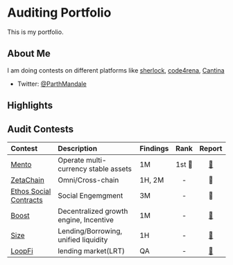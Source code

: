 
# Auditing Portfolio

This is my portfolio.

## About Me

I am doing contests on different platforms like [sherlock](https://www.sherlock.xyz/), [code4rena](https://code4rena.com/), [Cantina](https://cantina.xyz/)

- Twitter: [@ParthMandale](https://twitter.com/ParthMandale)

## Highlights

## Audit Contests

| Contest                                                           | Description               | Findings   | Rank |                         Report                         |
| :---------------------------------------------------------------- | :------------------------ | :--------- | :--: | :----------------------------------------------------: |
| [Mento](https://audits.sherlock.xyz/contests/187)                 | Operate multi-currency stable assets | 1M | 1st 🥇  | [📄](https://audits.sherlock.xyz/contests/187/report)  |
| [ZetaChain](https://cantina.xyz/competitions/80a33cf0-ad69-4163-a269-d27756aacb5e) | Omni/Cross-chain   | 1H, 2M | - | 📄 |
| [Ethos Social Contracts](https://audits.sherlock.xyz/contests/)   | Social Engemgment   | 3M | - | 📄 |
| [Boost](https://audits.sherlock.xyz/contests/426)             | Decentralized growth engine, Incentive  | 1M  | - | [📄](https://audits.sherlock.xyz/contests/426/report)  |
| [Size](https://code4rena.com/audits/2024-06-size)                   | Lending/Borrowing, unified liquidity | 1H | - | [📄](https://code4rena.com/reports/2024-06-size)  |
| [LoopFi](https://code4rena.com/audits/2024-06-size)           |  lending market(LRT)   | QA  | - | [📄](https://code4rena.com/reports/2024-05-loop)  |

